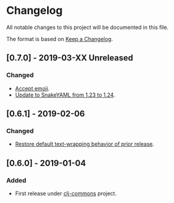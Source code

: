 # Changelog
All notable changes to this project will be documented in this file.

The format is based on [Keep a Changelog](https://keepachangelog.com/en/1.0.0/).

## [0.7.0] - 2019-03-XX Unreleased
### Changed
- [Accept emoji](https://github.com/clj-commons/clj-yaml/pull/5).
- [Update to SnakeYAML from 1.23 to 1.24](https://github.com/clj-commons/clj-yaml/pull/5).

## [0.6.1] - 2019-02-06
### Changed
- [Restore default text-wrapping behavior of prior release](https://github.com/clj-commons/clj-yaml/pull/2).

## [0.6.0] - 2019-01-04
### Added
- First release under [clj-commons](https://github.com/clj-commons) project.
